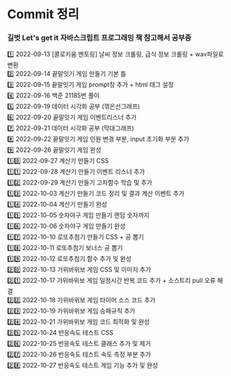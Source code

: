 # Commit 정리
### 길벗 Let's get it 자바스크립트 프로그래밍 책 참고해서 공부중 

:one: 2022-09-13 [콜로키움 멘토링] 날씨 정보 크롤링, 급식 정보 크롤링 + wav파일로 변환 <br>
:two: 2022-09-14 끝말잇기 게임 만들기 기본 틀 <br>
:three: 2022-09-15 끝말잇기 게임 prompt창 추가 + html 태그 설정 <br>
:four: 2022-09-16 백준 21185번 풀이 <br>
:five: 2022-09-19 데이터 시각화 공부 (꺾은선그래프) <br>
:six: 2022-09-20 끝말잇기 게임 이벤트리스너 추가 <br>
:seven: 2022-09-21 데이터 시각화 공부 (막대그래프) <br>
:eight: 2022-09-22 끝말잇기 게임 인원 변경 부분, input 초기화 부분 추가 <br>
:nine: 2022-09-26 끝말잇기 게임 완성 <br>
:one::zero: 2022-09-27 계산기 만들기 CSS <br>
:one::one: 2022-09-28 계산기 만들기 이벤트 리스너 추가 <br>
:one::two: 2022-09-29 계산기 만들기 고차함수 학습 및 추가 <br>
:one::three: 2022-10-03 계산기 만들기 코드 정리 및 결과 계산 이벤트 추가 <br>
:one::four: 2022-10-04 계산기 만들기 완성 <br>
:one::five: 2022-10-05 숫자야구 게임 만들기 랜덤 숫자까지 <br>
:one::six: 2022-10-06 숫자야구 게임 만들기 완성 <br>
:one::seven: 2022-10-10 로또추첨기 만들기 CSS + 공 뽑기 <br>
:one::eight: 2022-10-11 로또추첨기 보너스 공 뽑기 <br>
:one::nine: 2022-10-12 로또추첨기 함수 추가 및 완성 <br>
:two::zero: 2022-10-13 가위바위보 게임 CSS 및 이미지 추가 <br>
:two::one: 2022-10-17 가위바위보 게임 일정시간 반복 코드 추가 + 소스트리 pull 오류 해결 <br>
:two::two: 2022-10-18 가위바위보 게임 타이머 소스 코드 추가 <br>
:two::three: 2022-10-19 가위바위보 게임 승패규칙 추가 <br>
:two::four: 2022-10-21 가위바위보 게임 코드 최적화 및 완성 <br>
:two::five: 2022-10-24 반응속도 테스트 CSS <br>
:two::six: 2022-10-25 반응속도 테스트 클래스 추가 및 제거 <br>
:two::seven: 2022-10-26 반응속도 테스트 속도 측정 부분 추가 <br>
:two::eight: 2022-10-27 반응속도 테스트 게임 기능 추가 및 완성 <br>